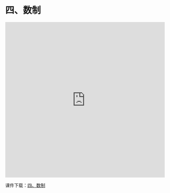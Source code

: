 # 四、数制

<iframe src="https://docs.com/d/embed/D25191802-5209-2209-0520-002137700904%7eM0da634d7-0c08-a704-2a3e-0d4e71145789" frameborder="0" scrolling="no" width="608px" height="491px" style="max-width:100%" allowfullscreen="True"></iframe>

课件下载：[四、数制](https://github.com/kinggolzu/Introduction-to-Computer/blob/master/courseware/7.数制.pptx?raw=true)